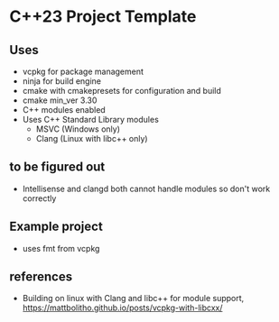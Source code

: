 # C++23 Project Template

## Uses
- vcpkg for package management
- ninja for build engine
- cmake with cmakepresets for configuration and build
- cmake min_ver 3.30
- C++ modules enabled
- Uses C++ Standard Library modules
  - MSVC (Windows only)
  - Clang (Linux with libc++ only)

## to be figured out
- Intellisense and clangd both cannot handle modules so don't work correctly

## Example project
- uses fmt from vcpkg

## references
- Building on linux with Clang and libc++ for module support, https://mattbolitho.github.io/posts/vcpkg-with-libcxx/
